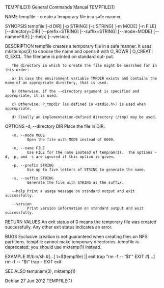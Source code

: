 TEMPFILE(1)                                                                      General Commands Manual                                                                      TEMPFILE(1)

NAME
       tempfile - create a temporary file in a safe manner

SYNOPSIS
       tempfile [-d DIR] [-p STRING] [-s STRING] [-m MODE] [-n FILE] [--directory=DIR] [--prefix=STRING] [--suffix=STRING] [--mode=MODE] [--name=FILE] [--help] [--version]

DESCRIPTION
       tempfile creates a temporary file in a safe manner.  It uses mkstemps(3) to choose the name and opens it with O_RDWR | O_CREAT | O_EXCL.  The filename is printed on standard out‐
       put.

       The directory in which to create the file might be searched for in this order:

       a) In case the environment variable TMPDIR exists and contains the name of an appropriate directory, that is used.

       b) Otherwise, if the --directory argument is specified and appropriate, it is used.

       c) Otherwise, P_tmpdir (as defined in <stdio.h>) is used when appropriate.

       d) Finally an implementation-defined directory (/tmp) may be used.

OPTIONS
       -d, --directory DIR
              Place the file in DIR.

       -m, --mode MODE
              Open the file with MODE instead of 0600.

       -n, --name FILE
              Use FILE for the name instead of tempnam(3).  The options -d, -p, and -s are ignored if this option is given.

       -p, --prefix STRING
              Use up to five letters of STRING to generate the name.

       -s, --suffix STRING
              Generate the file with STRING as the suffix.

       --help Print a usage message on standard output and exit successfully.

       --version
              Print version information on standard output and exit successfully.

RETURN VALUES
       An exit status of 0 means the temporary file was created successfully.  Any other exit status indicates an error.

BUGS
       Exclusive creation is not guaranteed when creating files on NFS partitions.  tempfile cannot make temporary  directories.   tempfile  is  deprecated;  you  should  use  mktemp(1)
       instead.

EXAMPLE
              #!/bin/sh
              #[...]
              t=$(tempfile) || exit
              trap "rm -f -- '$t'" EXIT
              #[...]
              rm -f -- "$t"
              trap - EXIT
              exit

SEE ALSO
       tempnam(3), mktemp(1)

Debian                                                                                 27 Jun 2012                                                                            TEMPFILE(1)
